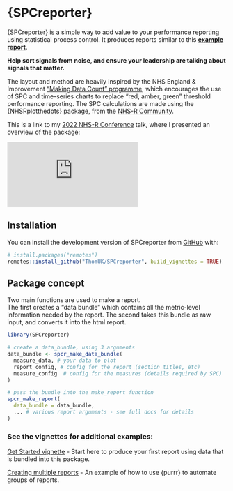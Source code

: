 
<!-- README.md is generated from README.Rmd. Please edit that file -->

# {SPCreporter}

{SPCreporter} is a simple way to add value to your performance reporting
using statistical process control. It produces reports similar to this
[**example report**](report_examples/My_Example%20Report.html).

**Help sort signals from noise, and ensure your leadership are talking
about signals that matter.**

The layout and method are heavily inspired by the NHS England &
Improvement [“Making Data Count”
programme](https://bmjleader.bmj.com/content/5/4/252), which encourages
the use of SPC and time-series charts to replace “red, amber, green”
threshold performance reporting. The SPC calculations are made using the
{NHSRplotthedots} package, from the [NHS-R
Community](https://nhsrcommunity.com/).

This is a link to my [2022 NHS-R
Conference](https://nhsrcommunity.com/events/nhs-r-online-speaker-conference-2022-9th-november-2022/)
talk, where I presented an overview of the package:  
<iframe class="youtube-video" src="https://www.youtube.com/embed/fWYehE5U6Vs?si=lNEoHaXxEVUB5Bk2&amp;start=2862" title="YouTube video player" frameborder="0" allow="accelerometer; autoplay; clipboard-write; encrypted-media; gyroscope; picture-in-picture; web-share" allowfullscreen></iframe>

## Installation

You can install the development version of SPCreporter from
[GitHub](https://github.com/ThomUK/SPCreporter) with:

``` r
# install.packages("remotes")
remotes::install_github("ThomUK/SPCreporter", build_vignettes = TRUE)
```

## Package concept

Two main functions are used to make a report.  
The first creates a “data bundle” which contains all the metric-level
information needed by the report. The second takes this bundle as raw
input, and converts it into the html report.

``` r
library(SPCreporter)

# create a data_bundle, using 3 arguments
data_bundle <- spcr_make_data_bundle(
  measure_data, # your data to plot
  report_config, # config for the report (section titles, etc)
  measure_config  # config for the measures (details required by SPC)
)

# pass the bundle into the make_report function
spcr_make_report(
  data_bundle = data_bundle,
  ... # various report arguments - see full docs for details
)
```

### See the vignettes for additional examples:

[Get Started
vignette](https://thomuk.github.io/SPCreporter/articles/get_started.html) -
Start here to produce your first report using data that is bundled into
this package.

[Creating multiple
reports](https://thomuk.github.io/SPCreporter/articles/multiple_reports.html) -
An example of how to use {purrr} to automate groups of reports.
